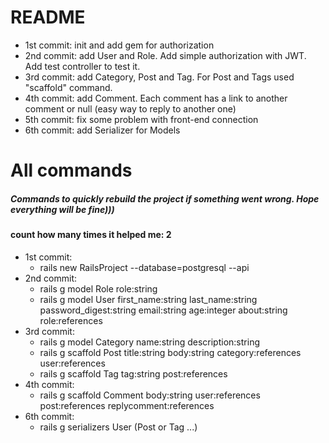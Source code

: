 # README

* 1st commit: init and add gem for authorization
* 2nd commit: add User and Role. Add simple authorization with JWT. Add test controller to test it. 
* 3rd commit: add Category, Post and Tag. For Post and Tags used "scaffold" command.  
* 4th commit: add Comment. Each comment has a link to another comment or null (easy way to reply to another one) 
* 5th commit: fix some problem with front-end connection
* 6th commit: add Serializer for Models
# All commands
##### Commands to quickly rebuild the project if something went wrong. Hope everything will be fine))) 
#### count how many times it helped me: 2 

* 1st commit: 
   - rails new RailsProject --database=postgresql --api
* 2nd commit:
    - rails g model Role role:string
    - rails g model User first_name:string last_name:string password_digest:string email:string age:integer about:string role:references
* 3rd commit:
    - rails g model Category name:string description:string
    - rails g scaffold Post title:string body:string category:references user:references
    - rails g scaffold Tag tag:string post:references
* 4th commit:
    - rails g scaffold Comment body:string user:references post:references replycomment:references
* 6th commit: 
    - rails g serializers User (Post or Tag ...)